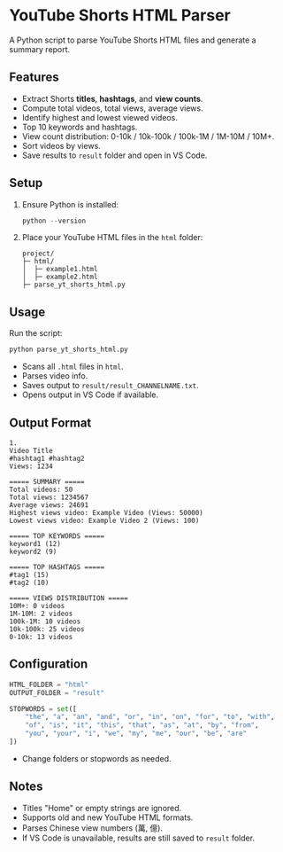 # YouTube Shorts HTML Parser

A Python script to parse YouTube Shorts HTML files and generate a summary report.

## Features

- Extract Shorts **titles**, **hashtags**, and **view counts**.
- Compute total videos, total views, average views.
- Identify highest and lowest viewed videos.
- Top 10 keywords and hashtags.
- View count distribution: 0-10k / 10k-100k / 100k-1M / 1M-10M / 10M+.
- Sort videos by views.
- Save results to `result` folder and open in VS Code.

## Setup

1. Ensure Python is installed:

    ```python
    python --version
    ```

2. Place your YouTube HTML files in the `html` folder:

    ```text
    project/
    ├─ html/
    │  ├─ example1.html
    │  ├─ example2.html
    ├─ parse_yt_shorts_html.py
    ```

## Usage

Run the script:

```bash
python parse_yt_shorts_html.py
```

- Scans all `.html` files in `html`.
- Parses video info.
- Saves output to `result/result_CHANNELNAME.txt`.
- Opens output in VS Code if available.

## Output Format

```text
1.
Video Title
#hashtag1 #hashtag2
Views: 1234

===== SUMMARY =====
Total videos: 50
Total views: 1234567
Average views: 24691
Highest views video: Example Video (Views: 50000)
Lowest views video: Example Video 2 (Views: 100)

===== TOP KEYWORDS =====
keyword1 (12)
keyword2 (9)

===== TOP HASHTAGS =====
#tag1 (15)
#tag2 (10)

===== VIEWS DISTRIBUTION =====
10M+: 0 videos
1M-10M: 2 videos
100k-1M: 10 videos
10k-100k: 25 videos
0-10k: 13 videos

```

## Configuration

```python
HTML_FOLDER = "html"
OUTPUT_FOLDER = "result"

STOPWORDS = set([
    "the", "a", "an", "and", "or", "in", "on", "for", "to", "with",
    "of", "is", "it", "this", "that", "as", "at", "by", "from",
    "you", "your", "i", "we", "my", "me", "our", "be", "are"
])

```

- Change folders or stopwords as needed.

## Notes

- Titles "Home" or empty strings are ignored.
- Supports old and new YouTube HTML formats.
- Parses Chinese view numbers (萬, 億).
- If VS Code is unavailable, results are still saved to `result` folder.
